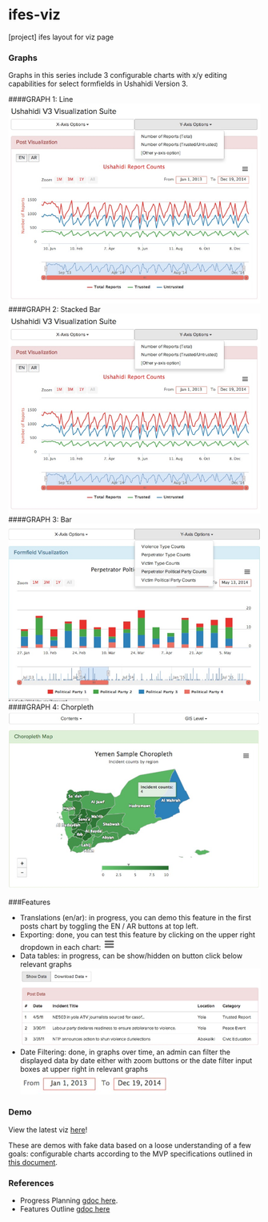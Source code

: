 ifes-viz
========

[project] ifes layout for viz page

### Graphs
Graphs in this series include 3 configurable charts with x/y editing capabilities for select formfields in Ushahidi Version 3.

####GRAPH 1: Line
![Line](https://raw.githubusercontent.com/auremoser/ifes-viz/master/assets/v3-posts.png)
####GRAPH 2: Stacked Bar
![Stacked Bar](https://raw.githubusercontent.com/auremoser/ifes-viz/master/assets/v3-posts.png)
####GRAPH 3: Bar
![Bar](https://raw.githubusercontent.com/auremoser/ifes-viz/master/assets/v3-formfields.png)
####GRAPH 4: Chorpleth
![Choropleth](https://raw.githubusercontent.com/auremoser/ifes-viz/master/assets/v3-choropleth.png)

###Features
* Translations (en/ar): in progress, you can demo this feature in the first posts chart by toggling the EN / AR buttons at top left.
* Exporting: done, you can test this feature by clicking on the upper right dropdown in each chart: 
![Export Button](https://raw.githubusercontent.com/auremoser/ifes-viz/master/assets/v3-exportbutton.png)
* Data tables: in progress, can be show/hidden on button click below relevant graphs
![Data Tables](https://raw.githubusercontent.com/auremoser/ifes-viz/master/assets/v3-poststable.png)
* Date Filtering: done, in graphs over time, an admin can filter the displayed data by date either with zoom buttons or the date filter input boxes at upper right in relevant graphs
![Date Filter](https://raw.githubusercontent.com/auremoser/ifes-viz/master/assets/v3-datefilter.png)


### Demo
View the latest viz [here](http://auremoser.github.io/ifes-viz/)!

These are demos with fake data based on a loose understanding of a few goals: configurable charts according to the MVP specifications outlined in [this document](https://docs.google.com/a/ushahidi.com/document/d/1cGG9MxDnbbzQqiuXh3Blajx2ily1aGR2-B9cV0rqDEU/edit#).

### References
* Progress Planning [gdoc here](https://docs.google.com/document/d/1_CFYG9H1yFwlmcDwsjL1uLwfq9IOT-qZAtQFmf-5WPc/edit?usp=sharing).  
* Features Outline [gdoc here](https://docs.google.com/a/ushahidi.com/document/d/1cGG9MxDnbbzQqiuXh3Blajx2ily1aGR2-B9cV0rqDEU/edit#)